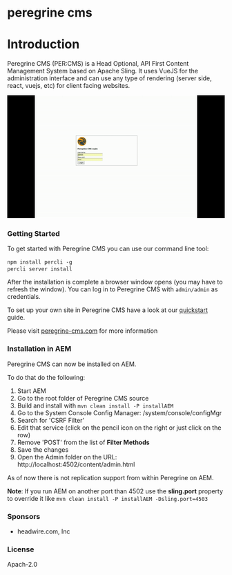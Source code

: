 peregrine cms
=====

# Introduction

Peregrine CMS (PER:CMS) is a Head Optional, API First Content Management System based on Apache Sling. It uses VueJS
 for the administration interface and can use any type of rendering (server side, react, vuejs, etc) for client facing
 websites. 

[![a quick tour of Peregrine CMS](peregrine-teaser.gif)](http://www.youtube.com/watch?v=67uMASzplLw)

### Getting Started

To get started with Peregrine CMS you can use our command line tool: 

```batch
npm install percli -g
percli server install
```

After the installation is complete a browser window opens (you may have to refresh the window). You can log in to 
Peregrine CMS with `admin/admin` as credentials. 

To set up your own site in Peregrine CMS have a look at our [quickstart](http://www.peregrine-cms.com/docs/sitedev/quickstart.html)
guide. 

Please visit [peregrine-cms.com](http://peregrine-cms.com) for more information

### Installation in AEM

Peregrine CMS can now be installed on AEM.

To do that do the following:

1. Start AEM
1. Go to the root folder of Peregrine CMS source
1. Build and install with `mvn clean install -P installAEM`
1. Go to the System Console Config Manager: /system/console/configMgr
1. Search for 'CSRF Filter'
1. Edit that service (click on the pencil icon on the right or just click on the row)
1. Remove 'POST' from the list of **Filter Methods**
1. Save the changes
1. Open the Admin folder on the URL: http://localhost:4502/content/admin.html

As of now there is not replication support from within Peregrine on AEM.

**Note**: If you run AEM on another port than 4502 use the **sling.port** property
to override it like `mvn clean install -P installAEM -Dsling.port=4503`

### Sponsors

- headwire.com, Inc

### License

Apach-2.0
